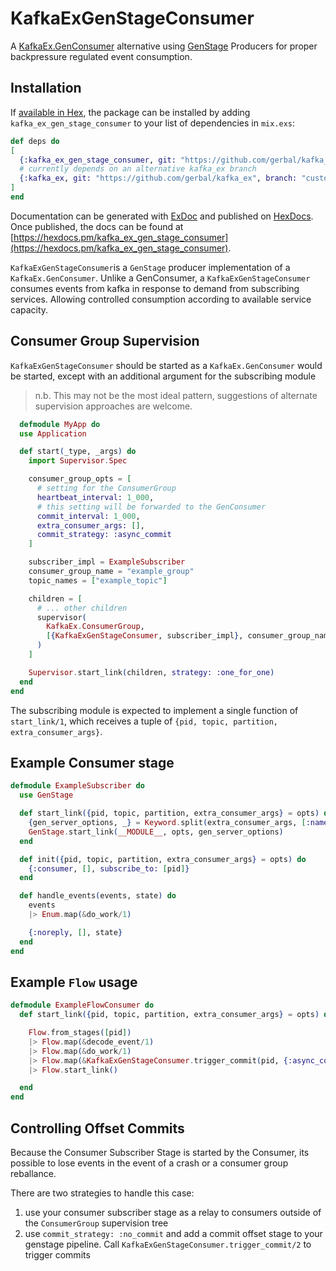 # KafkaExGenStageConsumer

A [KafkaEx.GenConsumer](https://github.com/kafkaex/kafka_ex) alternative using [GenStage](https://hexdocs.pm/gen_stage/GenStage.html) Producers for proper backpressure regulated event consumption.

## Installation

If [available in Hex](https://hex.pm/docs/publish), the package can be installed
by adding `kafka_ex_gen_stage_consumer` to your list of dependencies in `mix.exs`:

```elixir
def deps do
[
  {:kafka_ex_gen_stage_consumer, git: "https://github.com/gerbal/kafka_ex_gen_stage_consumer"},
  # currently depends on an alternative kafka_ex branch
  {:kafka_ex, git: "https://github.com/gerbal/kafka_ex", branch: "custom-genconsumer"}
]
end
```

Documentation can be generated with [ExDoc](https://github.com/elixir-lang/ex_doc)
and published on [HexDocs](https://hexdocs.pm). Once published, the docs can
be found at [https://hexdocs.pm/kafka_ex_gen_stage_consumer](https://hexdocs.pm/kafka_ex_gen_stage_consumer).


`KafkaExGenStageConsumer`is a `GenStage` producer implementation of a
`KafkaEx.GenConsumer`. Unlike a GenConsumer, a `KafkaExGenStageConsumer`
consumes events from kafka in response to demand from subscribing services.
Allowing controlled consumption according to available service capacity.


## Consumer Group Supervision

`KafkaExGenStageConsumer` should be started as a `KafkaEx.GenConsumer` would
be started, except with an additional argument for the subscribing module

> n.b. This may not be the most ideal pattern, suggestions of alternate
supervision approaches are welcome.

```elixir
  defmodule MyApp do
  use Application

  def start(_type, _args) do
    import Supervisor.Spec

    consumer_group_opts = [
      # setting for the ConsumerGroup
      heartbeat_interval: 1_000,
      # this setting will be forwarded to the GenConsumer
      commit_interval: 1_000,
      extra_consumer_args: [],
      commit_strategy: :async_commit
    ]

    subscriber_impl = ExampleSubscriber
    consumer_group_name = "example_group"
    topic_names = ["example_topic"]

    children = [
      # ... other children
      supervisor(
        KafkaEx.ConsumerGroup,
        [{KafkaExGenStageConsumer, subscriber_impl}, consumer_group_name, topic_names, consumer_group_opts]
      )
    ]

    Supervisor.start_link(children, strategy: :one_for_one)
  end
end
```

The subscribing module is expected to implement a single function of
`start_link/1`, which receives a tuple of `{pid, topic, partition, extra_consumer_args}`.


## Example Consumer stage

```elixir
defmodule ExampleSubscriber do
  use GenStage

  def start_link({pid, topic, partition, extra_consumer_args} = opts) do
    {gen_server_options, _} = Keyword.split(extra_consumer_args, [:name, :debug]) # GenServer.Options.t()
    GenStage.start_link(__MODULE__, opts, gen_server_options)
  end

  def init({pid, topic, partition, extra_consumer_args} = opts) do
    {:consumer, [], subscribe_to: [pid]}
  end

  def handle_events(events, state) do
    events
    |> Enum.map(&do_work/1)

    {:noreply, [], state}
  end
end
```

## Example `Flow` usage

```elixir
defmodule ExampleFlowConsumer do
  def start_link({pid, topic, partition, extra_consumer_args} = opts) do

    Flow.from_stages([pid])
    |> Flow.map(&decode_event/1)
    |> Flow.map(&do_work/1)
    |> Flow.map(&KafkaExGenStageConsumer.trigger_commit(pid, {:async_commit, &1.offset}))
    |> Flow.start_link()

  end
end
```

## Controlling Offset Commits

Because the Consumer Subscriber Stage is started by the Consumer, its possible
to lose events in the event of a crash or a consumer group reballance.

There are two strategies to handle this case:

1. use your consumer subscriber stage as a relay to consumers outside of the
`ConsumerGroup` supervision tree
2. use `commit_strategy: :no_commit` and add a commit offset stage to your
genstage pipeline. Call `KafkaExGenStageConsumer.trigger_commit/2` to trigger
commits
